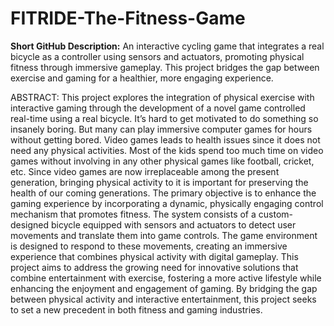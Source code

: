 # FITRIDE-The-Fitness-Game
**Short GitHub Description:**  An interactive cycling game that integrates a real bicycle as a controller using sensors and actuators, promoting physical fitness through immersive gameplay. This project bridges the gap between exercise and gaming for a healthier, more engaging experience.

ABSTRACT:  This project explores the integration of physical exercise with interactive gaming through the development of a novel game controlled real-time using a real bicycle. It’s hard to get motivated to do something so insanely boring. But many can play immersive computer games for hours without getting bored. Video games leads to health issues since it does not need any physical activities. Most of the kids spend too much time on video games without involving in any other physical games like football, cricket, etc. Since video games are now irreplaceable among the present generation, bringing physical activity to it is important for preserving the health of our coming generations. The primary objective is to enhance the gaming experience by incorporating a dynamic, physically engaging control mechanism that promotes fitness. The system consists of a custom-designed bicycle equipped with sensors and actuators to detect user movements and translate them into game controls. The game environment is designed to respond to these movements, creating an immersive experience that combines physical activity with digital gameplay. This project aims to address the growing need for innovative solutions that combine entertainment with exercise, fostering a more active lifestyle while enhancing the enjoyment and engagement of gaming. By bridging the gap between physical activity and interactive entertainment, this project seeks to set a new precedent in both fitness and gaming industries.
